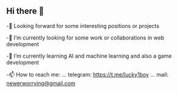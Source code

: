 ## Hi there 👋
-👀 Looking forward for some interesting positions or projects

-🔭 I’m currently looking for some work or collaborations in web development

-🌱 I’m currently learning AI and machine learning and also a game development

-📫 How to reach me: 
    ... telegram: https://t.me/lucky1boy
    ... mail: newerworrying@gmail.com
    

<!--
**OUSee/OUSee** is a ✨ _special_ ✨ repository because its `README.md` (this file) appears on your GitHub profile.

Here are some ideas to get you started:

- 
- 
- 👯 I’m looking to collaborate on ...
- 🤔 I’m looking for help with ...
- 💬 Ask me about ...
- 
- 😄 Pronouns: ...
- 
-->
